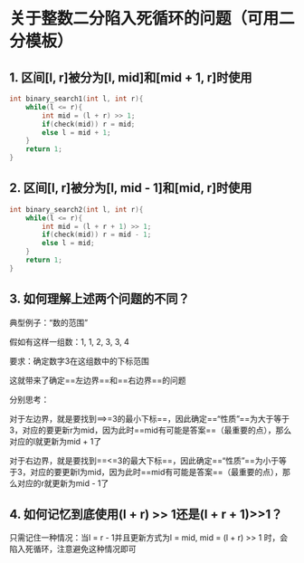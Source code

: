 # 关于整数二分陷入死循环的问题（可用二分模板）

## 1. 区间[l, r]被分为[l, mid]和[mid + 1, r]时使用

```c
int binary_search1(int l, int r){
    while(l <= r){
        int mid = (l + r) >> 1;
        if(check(mid)) r = mid;
        else l = mid + 1;
    }
    return 1;
}
```

## 2. 区间[l, r]被分为[l, mid - 1]和[mid, r]时使用

```c
int binary_search2(int l, int r){
    while(l <= r){
        int mid = (l + r + 1) >> 1;
        if(check(mid)) r = mid - 1;
        else l = mid;
    }
    return 1;
}
```

## 3. 如何理解上述两个问题的不同？

典型例子：“数的范围”

假如有这样一组数：1, 1, 2, 3, 3, 4

要求：确定数字3在这组数中的下标范围

这就带来了确定==左边界==和==右边界==的问题

分别思考：

对于左边界，就是要找到==>=3的最小下标==，因此确定==“性质”==为大于等于3，对应的要更新r为mid，因为此时==mid有可能是答案==（最重要的点），那么对应的l就更新为mid + 1了

对于右边界，就是要找到==<=3的最大下标==，因此确定==“性质”==为小于等于3，对应的要更新l为mid，因为此时==mid有可能是答案==（最重要的点），那么对应的r就更新为mid - 1了

## 4. 如何记忆到底使用(l + r) >> 1还是(l + r + 1)>>1？

只需记住一种情况：当l = r - 1并且更新方式为l = mid, mid = (l + r) >> 1 时，会陷入死循环，注意避免这种情况即可

























